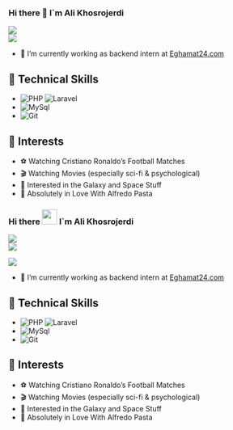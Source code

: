 ### Hi there 👋 I`m Ali Khosrojerdi  
[![](https://img.shields.io/badge/-@alipowerful7-%23181717?style=flat-square&logo=github)](https://github.com/alipowerful7)  
[![](https://img.shields.io/badge/-@alipowerful7-%23181717?style=flat-square&logo=telegram)](https://t.me/alipowerful7)

- 🔭 I’m currently working as backend intern at [Eghamat24.com](https://www.eghamat24.com)

## 🚀 Technical Skills  
* ![PHP](https://img.shields.io/badge/-PHP-05122A?style=flat&logo=php) ![Laravel](https://img.shields.io/badge/-Laravel-05122A?style=flat&logo=laravel)  
* ![MySql](https://img.shields.io/badge/-MySql-000?&logo=MySql)  
* ![Git](https://img.shields.io/badge/-Git-05122A?style=flat&logo=git)

## 🎯 Interests  
* ⚽ Watching Cristiano Ronaldo’s Football Matches  
* 🎬 Watching Movies (especially sci-fi & psychological)  
* 🌌 Interested in the Galaxy and Space Stuff  
* 🍝 Absolutely in Love With Alfredo Pasta







### Hi there <img src="https://user-images.githubusercontent.com/74038190/214644152-52f47eb3-5e31-4f47-8758-05c9468d5596.gif" height="30"/> I`m Ali Khosrojerdi  
[![](https://img.shields.io/badge/-@alipowerful7-%23181717?style=flat-square&logo=github)](https://github.com/alipowerful7)  
[![](https://img.shields.io/badge/-@alipowerful7-%23181717?style=flat-square&logo=telegram)](https://t.me/alipowerful7)

[![](https://img.shields.io/badge/-@alipowerful7-%23181717?style=flat-square&logo=gmail)](mailto:ali7.khosrojerdi@gmail.com@gmail.com)

- 🔭 I’m currently working as backend intern at [Eghamat24.com](https://www.eghamat24.com)

## 🚀 Technical Skills  
* ![PHP](https://img.shields.io/badge/-PHP-05122A?style=flat&logo=php) ![Laravel](https://img.shields.io/badge/-Laravel-05122A?style=flat&logo=laravel)  
* ![MySql](https://img.shields.io/badge/-MySql-000?&logo=MySql)  
* ![Git](https://img.shields.io/badge/-Git-05122A?style=flat&logo=git)

## 🎯 Interests  
* ⚽ Watching Cristiano Ronaldo’s Football Matches  
* 🎬 Watching Movies (especially sci-fi & psychological)  
* 🌌 Interested in the Galaxy and Space Stuff  
* 🍝 Absolutely in Love With Alfredo Pasta
